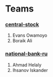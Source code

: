 # Teams
### [central-stock](https://github.com/itis-11013/central-stock)
1. Evans Owamoyo
2. Boraik Ali

### [national-bank-ru](https://github.com/itis-11013/national-bank-ru)
1. Ahmad Helaly
2. Ihsanov Iskander
